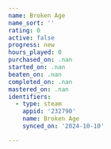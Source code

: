 ```yaml
---
name: Broken Age
name_sort: ''
rating: 0
active: false
progress: new
hours_played: 0
purchased_on: .nan
started_on: .nan
beaten_on: .nan
completed_on: .nan
mastered_on: .nan
identifiers:
  - type: steam
    appid: '232790'
    name: Broken Age
    synced_on: '2024-10-10'

---
```

